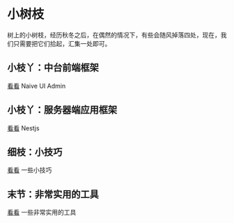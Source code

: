 <!-- @format -->

# 小树枝

树上的小树枝，经历秋冬之后，在偶然的情况下，有些会随风掉落四处，现在，我们只需要把它们拾起，汇集一处即可。

## 小枝丫：中台前端框架

[看看](./naive-ui-admin/README.md) Naive UI Admin

## 小枝丫：服务器端应用框架

[看看](./nestjs/README.md) Nestjs

## 细枝：小技巧

[看看](./skills/README.md) 一些小技巧

## 末节：非常实用的工具

[看看](./npms/README.md) 一些非常实用的工具

